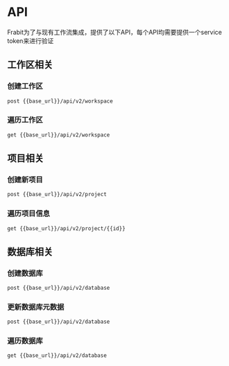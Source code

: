 # API

Frabit为了与现有工作流集成，提供了以下API，每个API均需要提供一个service token来进行验证

## 工作区相关

### 创建工作区
```bash
post {{base_url}}/api/v2/workspace
```

### 遍历工作区
```bash
get {{base_url}}/api/v2/workspace
```

## 项目相关

### 创建新项目
```bash
post {{base_url}}/api/v2/project
```

### 遍历项目信息
```bash
get {{base_url}}/api/v2/project/{{id}}
```

## 数据库相关

### 创建数据库
```bash
post {{base_url}}/api/v2/database
```

### 更新数据库元数据
```bash
post {{base_url}}/api/v2/database
```

### 遍历数据库
```bash
get {{base_url}}/api/v2/database
```